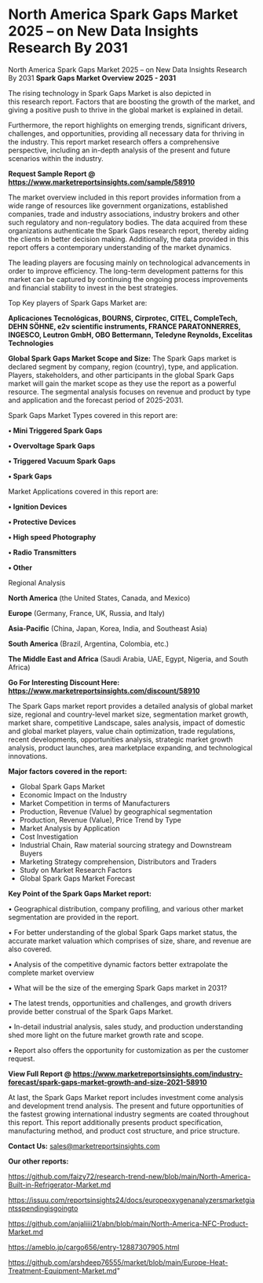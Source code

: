 # North America Spark Gaps Market 2025 – on New Data Insights Research By 2031
North America Spark Gaps Market 2025 – on New Data Insights Research By 2031
<Strong> Spark Gaps Market Overview 2025 - 2031</strong>

The rising technology in Spark Gaps Market is also depicted in this research report. Factors that are boosting the growth of the market, and giving a positive push to thrive in the global market is explained in detail.

Furthermore, the report highlights on emerging trends, significant drivers, challenges, and opportunities, providing all necessary data for thriving in the industry. This report market research offers a comprehensive perspective, including an in-depth analysis of the present and future scenarios within the industry.

<strong>Request Sample Report @ <a href=https://www.marketreportsinsights.com/sample/58910>https://www.marketreportsinsights.com/sample/58910</a></strong>

The market overview included in this report provides information from a wide range of resources like government organizations, established companies, trade and industry associations, industry brokers and other such regulatory and non-regulatory bodies. The data acquired from these organizations authenticate the Spark Gaps research report, thereby aiding the clients in better decision making. Additionally, the data provided in this report offers a contemporary understanding of the market dynamics.

The leading players are focusing mainly on technological advancements in order to improve efficiency. The long-term development patterns for this market can be captured by continuing the ongoing process improvements and financial stability to invest in the best strategies.

Top Key players of Spark Gaps Market are:

<strong>Aplicaciones Tecnológicas, BOURNS, Cirprotec, CITEL, CompleTech, DEHN SÖHNE, e2v scientific instruments, FRANCE PARATONNERRES, INGESCO, Leutron GmbH, OBO Bettermann, Teledyne Reynolds, Excelitas Technologies</strong>

<strong><b>Global Spark Gaps Market Scope and Size:</b></strong>
The Spark Gaps market is declared segment by company, region (country), type, and application. Players, stakeholders, and other participants in the global Spark Gaps market will gain the market scope as they use the report as a powerful resource. The segmental analysis focuses on revenue and product by type and application and the forecast period of 2025-2031.

Spark Gaps Market Types covered in this report are:

<strong>• Mini Triggered Spark Gaps

• Overvoltage Spark Gaps

• Triggered Vacuum Spark Gaps

• Spark Gaps</strong>

Market Applications covered in this report are:

<strong>• Ignition Devices

• Protective Devices

• High speed Photography

• Radio Transmitters

• Other</strong> 

Regional Analysis

<strong>North America</strong> (the United States, Canada, and Mexico)

<strong>Europe</strong> (Germany, France, UK, Russia, and Italy)

<strong>Asia-Pacific</strong> (China, Japan, Korea, India, and Southeast Asia)

<strong>South America</strong> (Brazil, Argentina, Colombia, etc.)

<strong>The Middle East and Africa</strong> (Saudi Arabia, UAE, Egypt, Nigeria, and South Africa)

<strong>Go For Interesting Discount Here: <a href=https://www.marketreportsinsights.com/discount/58910>https://www.marketreportsinsights.com/discount/58910</a></strong>

The Spark Gaps market report provides a detailed analysis of global market size, regional and country-level market size, segmentation market growth, market share, competitive Landscape, sales analysis, impact of domestic and global market players, value chain optimization, trade regulations, recent developments, opportunities analysis, strategic market growth analysis, product launches, area marketplace expanding, and technological innovations.

<strong><b>Major factors covered in the report:</b></strong>
<ul>
  <li>Global Spark Gaps Market </li>
  <li>Economic Impact on the Industry</li>
  <li>Market Competition in terms of Manufacturers</li>
  <li>Production, Revenue (Value) by geographical segmentation</li>
  <li>Production, Revenue (Value), Price Trend by Type</li>
  <li>Market Analysis by Application</li>
  <li>Cost Investigation</li>
  <li>Industrial Chain, Raw material sourcing strategy and Downstream Buyers</li>
  <li>Marketing Strategy comprehension, Distributors and Traders</li>
  <li>Study on Market Research Factors</li>
  <li>Global Spark Gaps Market Forecast</li>
</ul>

<strong><b>Key Point of the Spark Gaps Market report:</b></strong>

• Geographical distribution, company profiling, and various other market segmentation are provided in the report.

• For better understanding of the global Spark Gaps market status, the accurate market valuation which comprises of size, share, and revenue are also covered.

• Analysis of the competitive dynamic factors better extrapolate the complete market overview

• What will be the size of the emerging Spark Gaps market in 2031?

• The latest trends, opportunities and challenges, and growth drivers provide better construal of the Spark Gaps Market.

• In-detail industrial analysis, sales study, and production understanding shed more light on the future market growth rate and scope.

• Report also offers the opportunity for customization as per the customer request.

<strong><b>View Full Report @ <a href=https://www.marketreportsinsights.com/industry-forecast/spark-gaps-market-growth-and-size-2021-58910>https://www.marketreportsinsights.com/industry-forecast/spark-gaps-market-growth-and-size-2021-58910</a></b></strong>


At last, the Spark Gaps Market report includes investment come analysis and development trend analysis. The present and future opportunities of the fastest growing international industry segments are coated throughout this report. This report additionally presents product specification, manufacturing method, and product cost structure, and price structure.

<strong>Contact Us:</strong>
sales@marketreportsinsights.com

<strong>Our other reports:</strong>

<a href=https://github.com/faizy72/research-trend-new/blob/main/North-America-Built-in-Refrigerator-Market.md>https://github.com/faizy72/research-trend-new/blob/main/North-America-Built-in-Refrigerator-Market.md</a>

<a href=https://issuu.com/reportsinsights24/docs/europeoxygenanalyzersmarketgiantsspendingisgoingto>https://issuu.com/reportsinsights24/docs/europeoxygenanalyzersmarketgiantsspendingisgoingto</a>

<a href=https://github.com/anjaliiii21/abn/blob/main/North-America-NFC-Product-Market.md>https://github.com/anjaliiii21/abn/blob/main/North-America-NFC-Product-Market.md</a>

<a href=https://ameblo.jp/cargo656/entry-12887307905.html>https://ameblo.jp/cargo656/entry-12887307905.html</a>

<a href=https://github.com/arshdeep76555/market/blob/main/Europe-Heat-Treatment-Equipment-Market.md>https://github.com/arshdeep76555/market/blob/main/Europe-Heat-Treatment-Equipment-Market.md</a>"
